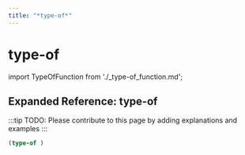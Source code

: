 ```yaml
---
title: "*type-of*"
---
```


# type-of

import TypeOfFunction from './_type-of_function.md';

<TypeOfFunction />

## Expanded Reference: type-of

:::tip
TODO: Please contribute to this page by adding explanations and examples
:::

```lisp
(type-of )
```
